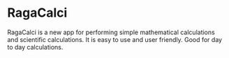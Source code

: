 # RagaCalci


RagaCalci is a new app for performing simple mathematical calculations and scientific calculations. It is easy to use and user friendly. Good for day to day calculations.
